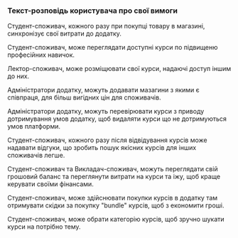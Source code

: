 ### Текст-розповідь користувача про свої вимоги

Студент-споживач, кожного разу при покупці товару в магазині, синхронізує свої витрати до додатку.

Студент-споживач, може переглядати доступні курси по підвищеню професійних навичок.

Лектор-споживач, може розміщювати свої курси, надаючі доступ іншим до них.

Адміністратори додатку, можуть додавати мазагини з якими є співпраця, для більш вигідних цін для споживачів.

Адміністратори додатку, можуть перевірювати курси з приводу дотримування умов додатку, щоб видаляти курси що не дотримуються умов платформи.

Студент-споживач, кожного разу після відвідування курсів може надавати відгуки, що зробить пошук якісних курсів для інших споживачів легше.

Студент-споживач та Викладач-споживач, можуть переглядати свій грошовий баланс та переглянути витрати на курси та іжу, щоб краще керувати своїми фінансами.

Студент-споживач, може здійснювати покупки курсів в додатку там отримувати скідки за покупку "bundle" курсів, щоб з економити гроші.

Студент-споживач, може обрати категорію курсів, щоб зручно шукати курси на потрібно тему.

